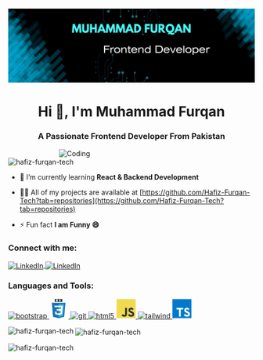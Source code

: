 ![logo](https://github.com/Hafiz-Furqan-Tech/Hafiz-Furqan-Tech/blob/main/Blue%20%26%20Black%20Modern%20Technology%20LinkedIn%20Banner.png)


<h1 align="center">Hi 👋, I'm Muhammad Furqan</h1>
<h3 align="center">A Passionate Frontend Developer From Pakistan</h3>

 <img align="right" alt="Coding" width="400" src="https://camo.githubusercontent.com/4d9f5ecceb711eec6e2018f38a5677dc657c9738d4a65ba3b928c41c0a45b439/68747470733a2f2
f6d69726f2e6d656469756d2e636f6d2f6d61782f313336302f302a37513379765349765f7430696f4a2d5a2e676966">

<p align="left"> <img src="https://komarev.com/ghpvc/?username=hafiz-furqan-tech&label=Profile%20views&color=0e75b6&style=flat" alt="hafiz-furqan-tech" /> </p>

- 🌱 I’m currently learning **React & Backend Development**

- 👨‍💻 All of my projects are available at [https://github.com/Hafiz-Furqan-Tech?tab=repositories](https://github.com/Hafiz-Furqan-Tech?tab=repositories)

- ⚡ Fun fact **I am Funny 😄**

<h3 align="left">Connect with me:</h3>
<p align="left">
<a href="https://www.linkedin.com/in/muhammad-furqan123" target="_blank">
    <img align="center" src="https://raw.githubusercontent.com/rahuldkjain/github-profile-readme-generator/master/src/images/icons/Social/linked-in-alt.svg" alt="LinkedIn" height="30" width="40" />
</a>
<a href="https://www.linkedin.com/in/muhammad-furqan123" target="_blank">
    <img align="center" src="https://raw.githubusercontent.com/rahuldkjain/github-profile-readme-generator/master/src/images/icons/Social/linked-in-alt.svg" alt="LinkedIn" height="30" width="40" />
</a>
</p>


<h3 align="left">Languages and Tools:</h3>
<p align="left"> <a href="https://getbootstrap.com" target="_blank" rel="noreferrer"> <img src="https://raw.githubusercontent.com/devicons/devicon/master/icons/
bootstrap/bootstrap-plain-wordmark.svg" alt="bootstrap" width="40" height="40"/> </a> <a href="https://www.w3schools.com/css/" target="_blank" rel="noreferrer">
 <img src="https://raw.githubusercontent.com/devicons/devicon/master/icons/css3/css3-original-wordmark.svg" alt="css3" width="40" height="40"/> </a> <a href="https
://git-scm.com/" target="_blank" rel="noreferrer"> <img src="https://www.vectorlogo.zone/logos/git-scm/git-scm-icon.svg" alt="git" width="40" height="40"/> </a> <a
 href="https://www.w3.org/html/" target="_blank" rel="noreferrer"> <img src="https://raw.githubusercontent.com/devicons/devicon/master/icons/html5/html5-original-
wordmark.svg" alt="html5" width="40" height="40"/> </a> <a href="https://developer.mozilla.org/en-US/docs/Web/JavaScript" target="_blank" rel="noreferrer"> <img src="https://raw.githubusercontent.com/devicons/devicon/master/icons/javascript/javascript-original.svg" alt="javascript" width="40" height="40"/> </a> <a href="https://tailwindcss.com/" target="_blank" rel="noreferrer"> <img src="https://www.vectorlogo.zone/logos/tailwindcss/tailwindcss-icon.svg" alt="tailwind" width="40" height="40"/> </a> <a href="https://www.typescriptlang.org/" target="_blank" rel="noreferrer"> <img src="https://raw.githubusercontent.com/devicons/devicon/master/icons/typescript/typescript-original.svg" alt="typescript" width="40" height="40"/> </a> </p>

<p><img align="left" src="https://github-readme-stats.vercel.app/api/top-langs?username=hafiz-furqan-tech&show_icons=true&locale=en&layout=compact" alt="hafiz-furqan-tech" /></p>

<p>&nbsp;<img align="center" src="https://github-readme-stats.vercel.app/api?username=hafiz-furqan-tech&show_icons=true&locale=en" alt="hafiz-furqan-tech" /></p>

<p><img align="center" src="https://github-readme-streak-stats.herokuapp.com/?user=hafiz-furqan-tech&" alt="hafiz-furqan-tech" /></p>
